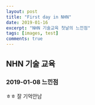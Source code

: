 ```yaml
---
layout: post
title: "First day in NHN"
date: 2019-01-16
excerpt: "NHN 기술교육 첫날의 느낀점"
tags: [images, test]
comments: true
---
```


## NHN 기술 교육
### 2019-01-08 느낀점
ㅎㅎ 잘 기억안남